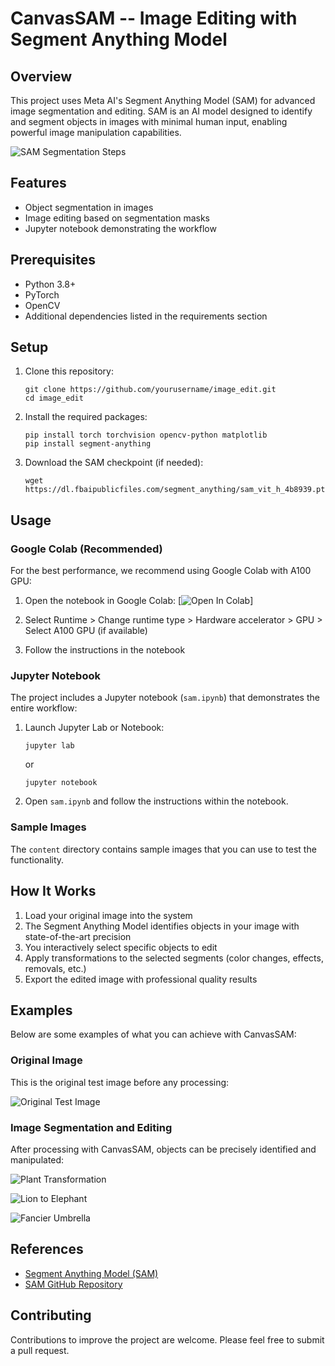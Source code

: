 # CanvasSAM -- Image Editing with Segment Anything Model

## Overview

This project uses Meta AI's Segment Anything Model (SAM) for advanced image segmentation and editing. SAM is an AI model designed to identify and segment objects in images with minimal human input, enabling powerful image manipulation capabilities.

![SAM Segmentation Steps](demo_image/final_output_gdino_sam_steps.png)

## Features

- Object segmentation in images
- Image editing based on segmentation masks
- Jupyter notebook demonstrating the workflow

## Prerequisites

- Python 3.8+
- PyTorch
- OpenCV
- Additional dependencies listed in the requirements section

## Setup

1. Clone this repository:
   ```
   git clone https://github.com/yourusername/image_edit.git
   cd image_edit
   ```

2. Install the required packages:
   ```
   pip install torch torchvision opencv-python matplotlib
   pip install segment-anything
   ```

3. Download the SAM checkpoint (if needed):
   ```
   wget https://dl.fbaipublicfiles.com/segment_anything/sam_vit_h_4b8939.pth
   ```

## Usage

### Google Colab (Recommended)

For the best performance, we recommend using Google Colab with A100 GPU:

1. Open the notebook in Google Colab: [![Open In Colab](https://colab.research.google.com/assets/colab-badge.svg)]

2. Select Runtime > Change runtime type > Hardware accelerator > GPU > Select A100 GPU (if available)

3. Follow the instructions in the notebook

### Jupyter Notebook

The project includes a Jupyter notebook (`sam.ipynb`) that demonstrates the entire workflow:

1. Launch Jupyter Lab or Notebook:
   ```
   jupyter lab
   ```
   or
   ```
   jupyter notebook
   ```

2. Open `sam.ipynb` and follow the instructions within the notebook.

### Sample Images

The `content` directory contains sample images that you can use to test the functionality.

## How It Works

1. Load your original image into the system
2. The Segment Anything Model identifies objects in your image with state-of-the-art precision
3. You interactively select specific objects to edit
4. Apply transformations to the selected segments (color changes, effects, removals, etc.)
5. Export the edited image with professional quality results

## Examples

Below are some examples of what you can achieve with CanvasSAM:

### Original Image
This is the original test image before any processing:

![Original Test Image](content/test2.jpg)

### Image Segmentation and Editing
After processing with CanvasSAM, objects can be precisely identified and manipulated:

![Plant Transformation](demo_image/final_output_gdino_sam.png)


![Lion to Elephant](demo_image/final_output_gdino_sam_lion.png)


![Fancier Umbrella](demo_image/final_output_gdino_sam_umbrella.png)

## References

- [Segment Anything Model (SAM)](https://segment-anything.com/)
- [SAM GitHub Repository](https://github.com/facebookresearch/segment-anything)

## Contributing

Contributions to improve the project are welcome. Please feel free to submit a pull request.
